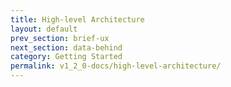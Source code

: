 ```yaml
---
title: High-level Architecture
layout: default
prev_section: brief-ux
next_section: data-behind
category: Getting Started
permalink: v1_2_0-docs/high-level-architecture/
---
```

